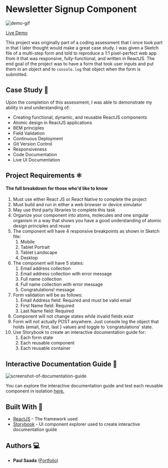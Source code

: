 # Newsletter Signup Component

![demo-gif](https://user-images.githubusercontent.com/26423160/69489089-7661b780-0e41-11ea-9df9-3504f5d124ac.gif)

[Live Demo](https://nifty-jang-8d4b7c.netlify.com/)

This project was originally part of a coding assessment that I once took part in that I later thought would make a great case study. I was given a Sketch file of a multi-step form and told to reproduce a 1:1 pixel-perfect web app from it that was responsive, fully-functional, and written in ReactJS. The end goal of the project was to have a form that took user inputs and put them in an object and to `console.log` that object when the form is submitted.

## Case Study  🔎

Upon the completion of this assessment, I was able to demonstrate my ability in and understanding of:
* Creating functional, dynamic, and reusable ReactJS components
* Atomic design in ReactJS applications
* BEM principles
* Field Validation
* Continuous Deployment
* Git Version Control
* Responsiveness
* Code Documentation
* Live UI Documentation

## Project Requirements  ⚛️
#### The full breakdown for those who'd like to know

1. Must use either React JS or React Native to complete the project 
2. Must build and run in either a web browser or device simulator 
3. May use third party libraries to complete this task 
4. Organize your component into atoms, molecules and one singular organism in a way that shows you have a good understanding of atomic design principles and reuse
5. The component will have 4 responsive breakpoints as shown in Sketch file:
	1. Mobile 
	2. Tablet Portrait 
	3. Tablet Landscape
	4. Desktop
6. The component will have 5 states: 
	1. Email address collection 
	2. Email address collection with error message 
	3. Full name collection 
	4. Full name collection with error message
	5. Congratulations! message
7. Form validation will be as follows: 
	1. Email Address field: Required and must be valid email
	2. First Name field: Required 
	3. Last Name field: Required 
8. Component will not change states while invalid fields exist 
9. Form will not actually POST anywhere. Just console log the object that holds {email, first, last } values and toggle to ‘congratulations’ state.
10. Use Storybook to create an interactive documentation guide for:
	1. Each form state
	2. Each reusable component
	3. Each reusable container

## Interactive Documentation Guide  📙

![screenshot-of-documentation-guide](https://user-images.githubusercontent.com/26423160/69489388-7e235b00-0e45-11ea-9dab-86c9bf0b6641.png)

You can explore the interactive documentation guide and test each reusable component in isolation [here.](https://jovial-shockley-68dfcb.netlify.com)

## Built With 🔨

* [ReactJS](https://reactjs.org/) - The framework used
* [Storybook](https://storybook.js.org/) - UI component explorer used to create interactive documentation guide


## Authors  💻

* **Paul Saada** ([Portfolio](https://paulsaada.com))
